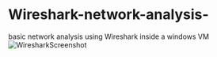 # Wireshark-network-analysis-
basic network analysis using Wireshark inside a windows VM
![WiresharkScreenshot](./wireshark%20screenshot.png)
